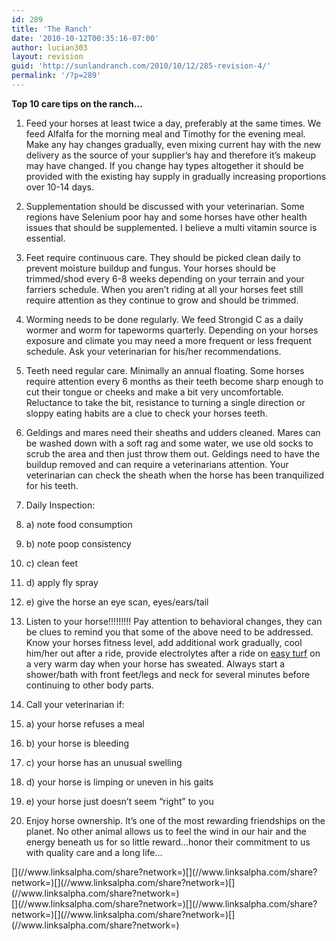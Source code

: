 ```yaml
---
id: 289
title: 'The Ranch'
date: '2010-10-12T00:35:16-07:00'
author: lucian303
layout: revision
guid: 'http://sunlandranch.com/2010/10/12/285-revision-4/'
permalink: '/?p=289'
---
```


**Top 10 care tips on the ranch…**

1. Feed your horses at least twice a day, preferably at the same times. We feed Alfalfa for the morning meal and Timothy for the evening meal. Make any hay changes gradually, even mixing current hay with the new delivery as the source of your supplier’s hay and therefore it’s makeup may have changed. If you change hay types altogether it should be provided with the existing hay supply in gradually increasing proportions over 10-14 days.
2. Supplementation should be discussed with your veterinarian. Some regions have Selenium poor hay and some horses have other health issues that should be supplemented. I believe a multi vitamin source is essential.
3. Feet require continuous care. They should be picked clean daily to prevent moisture buildup and fungus. Your horses should be trimmed/shod every 6-8 weeks depending on your terrain and your farriers schedule. When you aren’t riding at all your horses feet still require attention as they continue to grow and should be trimmed.
4. Worming needs to be done regularly. We feed Strongid C as a daily wormer and worm for tapeworms quarterly. Depending on your horses exposure and climate you may need a more frequent or less frequent schedule. Ask your veterinarian for his/her recommendations.
5. Teeth need regular care. Minimally an annual floating. Some horses require attention every 6 months as their teeth become sharp enough to cut their tongue or cheeks and make a bit very uncomfortable. Reluctance to take the bit, resistance to turning a single direction or sloppy eating habits are a clue to check your horses teeth.
6. Geldings and mares need their sheaths and udders cleaned. Mares can be washed down with a soft rag and some water, we use old socks to scrub the area and then just throw them out. Geldings need to have the buildup removed and can require a veterinarians attention. Your veterinarian can check the sheath when the horse has been tranquilized for his teeth.
1. Daily Inspection:
2. a) note food consumption
3. b) note poop consistency
4. c) clean feet
5. d) apply fly spray
6. e) give the horse an eye scan, eyes/ears/tail

8. Listen to your horse!!!!!!!!! Pay attention to behavioral changes, they can be clues to remind you that some of the above need to be addressed. Know your horses fitness level, add additional work gradually, cool him/her out after a ride, provide electrolytes after a ride on [easy turf](http://www.zeroturf.com/) on a very warm day when your horse has sweated. Always start a shower/bath with front feet/legs and neck for several minutes before continuing to other body parts.
1. Call your veterinarian if:
2. a) your horse refuses a meal
3. b) your horse is bleeding
4. c) your horse has an unusual swelling
5. d) your horse is limping or uneven in his gaits
6. e) your horse just doesn’t seem “right” to you

1. Enjoy horse ownership. It’s one of the most rewarding friendships on the planet. No other animal allows us to feel the wind in our hair and the energy beneath us for so little reward…honor their commitment to us with quality care and a long life…

<div class="linksalpha_container linksalpha_app_3" data-counters="1" data-size="regular" data-style="square" data-title="The Ranch" data-url="https://www.sunlandranch.com/?p=289">[](//www.linksalpha.com/share?network=)[](//www.linksalpha.com/share?network=)[](//www.linksalpha.com/share?network=)[](//www.linksalpha.com/share?network=)</div><div class="linksalpha_container linksalpha_app_7" data-position="" data-title="The Ranch" data-url="https://www.sunlandranch.com/?p=289">[](//www.linksalpha.com/share?network=)[](//www.linksalpha.com/share?network=)[](//www.linksalpha.com/share?network=)[](//www.linksalpha.com/share?network=)</div>
